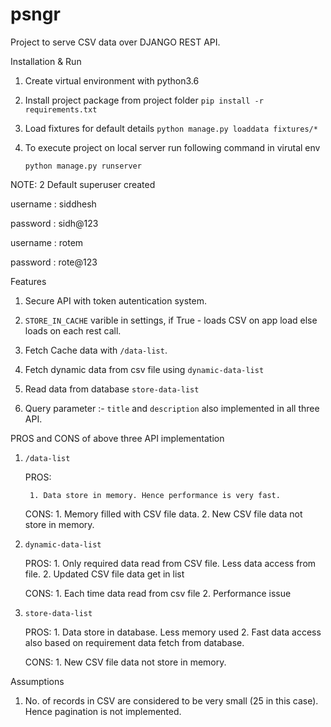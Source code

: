 # psngr

Project to serve CSV data over DJANGO REST API.

Installation & Run

1. Create virtual environment with python3.6

2. Install project package from project folder `pip install -r requirements.txt`

3. Load fixtures for default details  `python manage.py loaddata fixtures/*`

4. To execute project on local server run following command in virutal env
	
	`python manage.py runserver`

NOTE: 2 Default superuser created
	
username : siddhesh

password : sidh@123

username : rotem

password : rote@123


Features

1. Secure API with token autentication system.

3. `STORE_IN_CACHE` varible in settings, if True - loads CSV on app load else loads on each rest call.

2. Fetch Cache data with `/data-list`.

3. Fetch dynamic data from csv file using `dynamic-data-list`

4. Read data from database `store-data-list`

4. Query parameter :-  `title` and `description` also implemented in all three API.


PROS and CONS of above three API implementation

1. `/data-list`
	
	PROS:

		1. Data store in memory. Hence performance is very fast.

	CONS:
		1. Memory filled with CSV file data.
		2. New CSV file data not store in memory.


2. `dynamic-data-list`

	PROS:
		1. Only required data read from CSV file. Less data access from file.
		2. Updated CSV file data get in list

	CONS:
		1. Each time data read from csv file
		2. Performance issue

3. `store-data-list`
	
	PROS:
		1. Data store in database. Less memory used
		2. Fast data access also based on requirement data fetch from database.

	CONS:
		1. New CSV file data not store in memory.


Assumptions

1. No. of records in CSV are considered to be very small (25 in this case). Hence pagination is not implemented.
